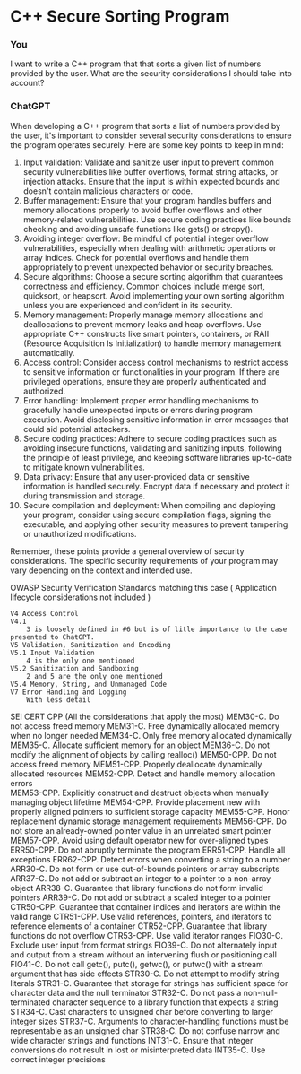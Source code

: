 # C++ Secure Sorting Program

### You
I want to write a C++ program that that sorts a given list of numbers provided by the user. What are the security considerations I should take into account? 

### ChatGPT
When developing a C++ program that sorts a list of numbers provided by the user, it's important to consider several security considerations to ensure the program operates securely. Here are some key points to keep in mind:

1. Input validation: Validate and sanitize user input to prevent common security vulnerabilities like buffer overflows, format string attacks, or injection attacks. Ensure that the input is within expected bounds and doesn't contain malicious characters or code.
2. Buffer management: Ensure that your program handles buffers and memory allocations properly to avoid buffer overflows and other memory-related vulnerabilities. Use secure coding practices like bounds checking and avoiding unsafe functions like gets() or strcpy().
3. Avoiding integer overflow: Be mindful of potential integer overflow vulnerabilities, especially when dealing with arithmetic operations or array indices. Check for potential overflows and handle them appropriately to prevent unexpected behavior or security breaches.
4. Secure algorithms: Choose a secure sorting algorithm that guarantees correctness and efficiency. Common choices include merge sort, quicksort, or heapsort. Avoid implementing your own sorting algorithm unless you are experienced and confident in its security.
5. Memory management: Properly manage memory allocations and deallocations to prevent memory leaks and heap overflows. Use appropriate C++ constructs like smart pointers, containers, or RAII (Resource Acquisition Is Initialization) to handle memory management automatically.
6. Access control: Consider access control mechanisms to restrict access to sensitive information or functionalities in your program. If there are privileged operations, ensure they are properly authenticated and authorized.
7. Error handling: Implement proper error handling mechanisms to gracefully handle unexpected inputs or errors during program execution. Avoid disclosing sensitive information in error messages that could aid potential attackers.
8. Secure coding practices: Adhere to secure coding practices such as avoiding insecure functions, validating and sanitizing inputs, following the principle of least privilege, and keeping software libraries up-to-date to mitigate known vulnerabilities.
9. Data privacy: Ensure that any user-provided data or sensitive information is handled securely. Encrypt data if necessary and protect it during transmission and storage.
10. Secure compilation and deployment: When compiling and deploying your program, consider using secure compilation flags, signing the executable, and applying other security measures to prevent tampering or unauthorized modifications.

Remember, these points provide a general overview of security considerations. The specific security requirements of your program may vary depending on the context and intended use.

OWASP Security Verification Standards matching this case ( Application lifecycle considerations not included )

    V4 Access Control
    V4.1
        3 is loosely defined in #6 but is of litle importance to the case presented to ChatGPT.
    V5 Validation, Sanitization and Encoding
    V5.1 Input Validation
        4 is the only one mentioned
    V5.2 Sanitization and Sandboxing
        2 and 5 are the only one mentioned
    V5.4 Memory, String, and Unmanaged Code
    V7 Error Handling and Logging
        With less detail

SEI CERT CPP (All the considerations that apply the most)
    MEM30-C. Do not access freed memory
    MEM31-C. Free dynamically allocated memory when no longer needed
    MEM34-C. Only free memory allocated dynamically
    MEM35-C. Allocate sufficient memory for an object
    MEM36-C. Do not modify the alignment of objects by calling realloc()
    MEM50-CPP. Do not access freed memory
    MEM51-CPP. Properly deallocate dynamically allocated resources
    MEM52-CPP. Detect and handle memory allocation errors   
    MEM53-CPP. Explicitly construct and destruct objects when manually managing object lifetime
    MEM54-CPP. Provide placement new with properly aligned pointers to sufficient storage capacity
    MEM55-CPP. Honor replacement dynamic storage management requirements
    MEM56-CPP. Do not store an already-owned pointer value in an unrelated smart pointer
    MEM57-CPP. Avoid using default operator new for over-aligned types
    ERR50-CPP. Do not abruptly terminate the program
    ERR51-CPP. Handle all exceptions 
    ERR62-CPP. Detect errors when converting a string to a number
    ARR30-C. Do not form or use out-of-bounds pointers or array subscripts
    ARR37-C. Do not add or subtract an integer to a pointer to a non-array object
    ARR38-C. Guarantee that library functions do not form invalid pointers
    ARR39-C. Do not add or subtract a scaled integer to a pointer
    CTR50-CPP. Guarantee that container indices and iterators are within the valid range
    CTR51-CPP. Use valid references, pointers, and iterators to reference elements of a container
    CTR52-CPP. Guarantee that library functions do not overflow
    CTR53-CPP. Use valid iterator ranges
    FIO30-C. Exclude user input from format strings 
    FIO39-C. Do not alternately input and output from a stream without an intervening flush or positioning call 
    FIO41-C. Do not call getc(), putc(), getwc(), or putwc() with a stream argument that has side effects
    STR30-C. Do not attempt to modify string literals
    STR31-C. Guarantee that storage for strings has sufficient space for character data and the null terminator
    STR32-C. Do not pass a non-null-terminated character sequence to a library function that expects a string
    STR34-C. Cast characters to unsigned char before converting to larger integer sizes
    STR37-C. Arguments to character-handling functions must be representable as an unsigned char
    STR38-C. Do not confuse narrow and wide character strings and functions
    INT31-C. Ensure that integer conversions do not result in lost or misinterpreted data
    INT35-C. Use correct integer precisions